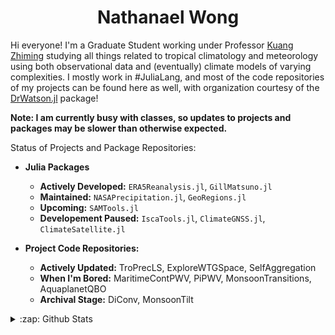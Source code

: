 # **<div align="center">Nathanael Wong</div>**

Hi everyone! I'm a Graduate Student working under Professor [Kuang Zhiming](http://www.people.fas.harvard.edu/~kuang/) studying all things related to tropical climatology and meteorology using both observational data and (eventually) climate models of varying complexities. I mostly work in #JuliaLang, and most of the code repositories of my projects can be found here as well, with organization courtesy of the [DrWatson.jl](https://github.com/JuliaDynamics/DrWatson.jl) package!

**Note: I am currently busy with classes, so updates to projects and packages may be slower than otherwise expected.**

Status of Projects and Package Repositories:
* **Julia Packages**
  * **Actively Developed:** `ERA5Reanalysis.jl`, `GillMatsuno.jl`
  * **Maintained:** `NASAPrecipitation.jl`, `GeoRegions.jl`
  * **Upcoming:** `SAMTools.jl`
  * **Developement Paused:** `IscaTools.jl`, `ClimateGNSS.jl`, `ClimateSatellite.jl`
  
* **Project Code Repositories:**
  * **Actively Updated:** TroPrecLS, ExploreWTGSpace, SelfAggregation
  * **When I'm Bored:** MaritimeContPWV, PiPWV, MonsoonTransitions, AquaplanetQBO
  * **Archival Stage:** DiConv, MonsoonTilt


<details>
  <summary>:zap: Github Stats</summary>
  <a href="https://github.com/natgeo-wong">
    <img align="center" src="https://github-readme-stats.vercel.app/api?username=natgeo-wong&count_private=true&show_icons=true&theme=algolia" />
  </a>
  <a href="https://github.com/natgeo-wong">
    <img align="center" src="https://github-readme-stats.vercel.app/api/top-langs/?username=natgeo-wong&layout=compact&theme=algolia" />
  </a>
</details>
